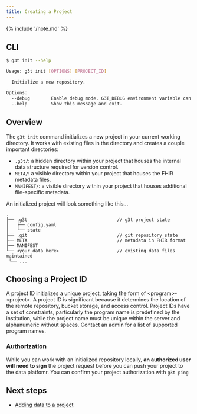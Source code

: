 ```yaml
---
title: Creating a Project
---
```


{% include '/note.md' %}

## CLI

```bash
$ g3t init --help

Usage: g3t init [OPTIONS] [PROJECT_ID]

  Initialize a new repository.

Options:
  --debug        Enable debug mode. G3T_DEBUG environment variable can also be used.
  --help         Show this message and exit.
```

## Overview
The `g3t init` command initializes a new project in your current working directory. It works with existing files in the directory and creates a couple important directories:

* `.g3t/`: a hidden directory within your project that houses the internal data structure required for version control.
* `META/`: a visible directory within your project that houses the FHIR metadata files.
* `MANIFEST/`: a visible directory within your project that houses additional file-specific metadata.

An initialized project will look something like this...

```
.
├── .g3t                                  // g3t project state
│   ├── config.yaml
│   └── state
├── .git                                  // git repository state
├── META                                  // metadata in FHIR format
├── MANIFEST
└── <your data here>                      // existing data files maintained
 └── ...
```

## Choosing a Project ID
A project ID initializes a unique project, taking the form of <program\>-<project\>. A project ID is significant because it determines the location of the remote repository, bucket storage, and access control. Project IDs have a set of constraints, particularly the program name is predefined by the institution, while the project name must be unique within the server and alphanumeric without spaces. Contact an admin for a list of supported program names.

### Authorization
While you can work with an initialized repository locally, **an authorized user will need to sign** the project request before you can push your project to the data platfomr. You can confirm your project authorization with `g3t ping`

## Next steps

- [Adding data to a project](add-files.md)